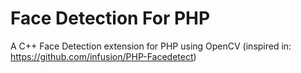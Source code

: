 Face Detection For PHP
=======

A C++ Face Detection extension for PHP using OpenCV (inspired in: https://github.com/infusion/PHP-Facedetect)
